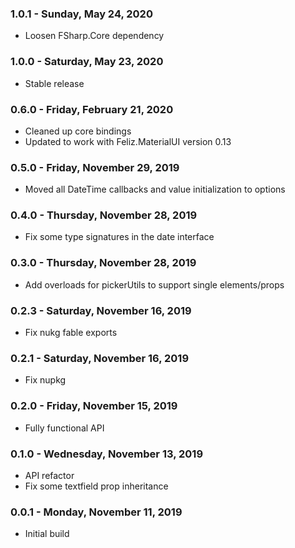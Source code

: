 ### 1.0.1 - Sunday, May 24, 2020
* Loosen FSharp.Core dependency

### 1.0.0 - Saturday, May 23, 2020
* Stable release

### 0.6.0 - Friday, February 21, 2020
* Cleaned up core bindings
* Updated to work with Feliz.MaterialUI version 0.13

### 0.5.0 - Friday, November 29, 2019
* Moved all DateTime callbacks and value initialization to options

### 0.4.0 - Thursday, November 28, 2019
* Fix some type signatures in the date interface

### 0.3.0 - Thursday, November 28, 2019
* Add overloads for pickerUtils to support single elements/props

### 0.2.3 - Saturday, November 16, 2019
* Fix nukg fable exports

### 0.2.1 - Saturday, November 16, 2019
* Fix nupkg

### 0.2.0 - Friday, November 15, 2019
* Fully functional API

### 0.1.0 - Wednesday, November 13, 2019
* API refactor
* Fix some textfield prop inheritance

### 0.0.1 - Monday, November 11, 2019
* Initial build
